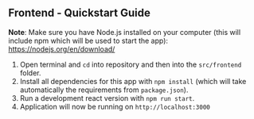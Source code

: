 ## Frontend - Quickstart Guide

**Note**: Make sure you have Node.js installed on your computer (this will include npm which will be used to start the app):
https://nodejs.org/en/download/

1. Open terminal and `cd` into repository and then into the `src/frontend` folder.
2. Install all dependencies for this app with `npm install` (which will take automatically the requirements from `package.json`).
3. Run a development react version with `npm run start`.
4. Application will now be running on `http://localhost:3000`
